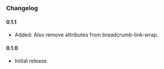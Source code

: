 ### Changelog

#### 0.1.1
* Added: Also remove attributes from breadcrumb-link-wrap.

#### 0.1.0
* Initial release.
